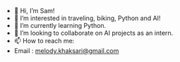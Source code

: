 - 👋 Hi, I’m Sam!
- 👀 I’m interested in traveling, biking, Python and AI!
- 🌱 I’m currently learning Python.
- 💞️ I’m looking to collaborate on AI projects as an intern.
- 📫 How to reach me:
- Email : melody.khaksari@gmail.com

<!---
samirakhaksari/samirakhaksari is a ✨ special ✨ repository because its `README.md` (this file) appears on your GitHub profile.
You can click the Preview link to take a look at your changes.
--->
